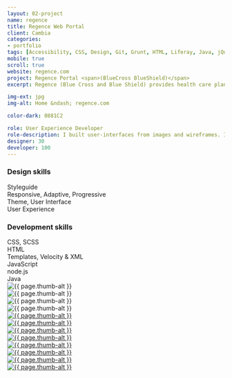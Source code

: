 ```yaml
---
layout: 02-project
name: regence
title: Regence Web Portal
client: Cambia
categories:
- portfolio
tags: [Accessibility, CSS, Design, Git, Grunt, HTML, Liferay, Java, jQuery, PHP, Portal, Responsive, SASS/SCSS, Styleguide, Theme, Twitter Bootstrap, Velocity]
mobile: true
scroll: true
website: regence.com
project: Regence Portal <span>(BlueCross BlueShield)</span>
excerpt: Regence (Blue Cross and Blue Shield) provides health care plans for Oregon, Utah, and Idaho. The web site provides resources for all visitors and allows members to administer their plans.

img-ext: jpg
img-alt: Home &ndash; regence.com

color-dark: 0881C2

role: User Experience Developer
role-description: I built user-interfaces from images and wireframes. I had ownership of the portal theme, templates, and styleguide. I used Sublime Text to code and Grunt to build. I designed directly in the browser using the Twitter Bootstrap framework and SCSS. I encouraged responsive design, accessibility, and more efficient coding practices.
designer: 30
developer: 100
---
```


<div class="row row--two portfolio__skills">
  <div class="group group--one--gutter">
    <section class="block--bottom">
      <h3 class="title--block"><b>Design</b> skills</h3>
      <div class="progress">
        <div class="progress-bar" role="progressbar" aria-valuenow="100" aria-valuemin="0" aria-valuemax="100" style="width: 100%;">
          Styleguide
        </div>
      </div>
      <div class="progress">
        <div class="progress-bar" role="progressbar" aria-valuenow="95" aria-valuemin="0" aria-valuemax="100" style="width: 95%;">
          Responsive, Adaptive, Progressive
        </div>
      </div>
      <div class="progress">
        <div class="progress-bar" role="progressbar" aria-valuenow="95" aria-valuemin="0" aria-valuemax="100" style="width: 95%;">
          Theme, User Interface
        </div>
      </div>
      <div class="progress">
        <div class="progress-bar" role="progressbar" aria-valuenow="75" aria-valuemin="0" aria-valuemax="100" style="width: 75%;">
          User Experience
        </div>
      </div>
    </section>
  </div>
  <div class="group group--one--gutter">
    <section class="block--bottom">
      <h3 class="title--block"><b>Development</b> skills</h3>
      <div class="progress">
        <div class="progress-bar" role="progressbar" aria-valuenow="100" aria-valuemin="0" aria-valuemax="100" style="width: 100%;">
          CSS, SCSS
        </div>
      </div>
      <div class="progress">
        <div class="progress-bar" role="progressbar" aria-valuenow="100" aria-valuemin="0" aria-valuemax="100" style="width: 100%;">
          HTML
        </div>
      </div>
      <div class="progress">
        <div class="progress-bar" role="progressbar" aria-valuenow="65" aria-valuemin="0" aria-valuemax="100" style="width: 65%;">
          Templates, Velocity &amp; XML
        </div>
      </div>
      <div class="progress">
        <div class="progress-bar" role="progressbar" aria-valuenow="50" aria-valuemin="0" aria-valuemax="100" style="width: 50%;">
          JavaScript
        </div>
      </div>
      <div class="progress">
        <div class="progress-bar" role="progressbar" aria-valuenow="25" aria-valuemin="0" aria-valuemax="100" style="width: 25%;">
          node.js
        </div>
      </div>
      <div class="progress">
        <div class="progress-bar" role="progressbar" aria-valuenow="15" aria-valuemin="0" aria-valuemax="100" style="width: 15%;">
          Java
        </div>
      </div>
    </section>
  </div>
</div>

<div class="row row--three thumbs block--large">
  <div class="group group--one--gutter thumb">
    <div class="item">
      <img class="item-image" src="/images/portfolio/{{ page.name }}/thumb/{{ page.name }}-01.{{ page.img-ext }}" alt="{{ page.thumb-alt }}" lazyload="lazyload">
    </div>
  </div>
  <div class="group group--one--gutter thumb">
    <div class="item">
      <img class="item-image" src="/images/portfolio/{{ page.name }}/thumb/{{ page.name }}-02.{{ page.img-ext }}" alt="{{ page.thumb-alt }}" lazyload="lazyload">
    </div>
  </div>
  <div class="group group--one--gutter thumb">
    <div class="item">
      <img class="item-image" src="/images/portfolio/{{ page.name }}/thumb/{{ page.name }}-03.{{ page.img-ext }}" alt="{{ page.thumb-alt }}" lazyload="lazyload">
    </div>
  </div>
  <div class="group group--one--gutter thumb">
    <div class="item">
      <img class="item-image" src="/images/portfolio/{{ page.name }}/thumb/{{ page.name }}-04.{{ page.img-ext }}" alt="{{ page.thumb-alt }}" lazyload="lazyload">
    </div>
  </div>
  <div class="group group--one--gutter thumb">
    <a href="#">
      <div class="item">
        <img class="item-image" src="/images/portfolio/{{ page.name }}/thumb/{{ page.name }}-05.{{ page.img-ext }}" alt="{{ page.thumb-alt }}" lazyload="lazyload">
      </div>
    </a>
  </div>
  <div class="group group--one--gutter thumb">
    <a href="#">
      <div class="item">
        <img class="item-image" src="/images/portfolio/{{ page.name }}/thumb/{{ page.name }}-06.{{ page.img-ext }}" alt="{{ page.thumb-alt }}" lazyload="lazyload">
      </div>
    </a>
  </div>
  <div class="group group--one--gutter thumb">
    <a href="#">
      <div class="item">
        <img class="item-image" src="/images/portfolio/{{ page.name }}/thumb/{{ page.name }}-07.{{ page.img-ext }}" alt="{{ page.thumb-alt }}" lazyload="lazyload">
      </div>
    </a>
  </div>
  <div class="group group--one--gutter thumb">
    <a href="#">
      <div class="item">
        <img class="item-image" src="/images/portfolio/{{ page.name }}/thumb/{{ page.name }}-08.{{ page.img-ext }}" alt="{{ page.thumb-alt }}" lazyload="lazyload">
      </div>
    </a>
  </div>
  <div class="group group--one--gutter thumb">
    <a href="#">
      <div class="item">
        <img class="item-image" src="/images/portfolio/{{ page.name }}/thumb/{{ page.name }}-09.{{ page.img-ext }}" alt="{{ page.thumb-alt }}" lazyload="lazyload">
      </div>
    </a>
  </div>
  <div class="group group--one--gutter thumb">
    <a href="#">
      <div class="item">
        <img class="item-image" src="/images/portfolio/{{ page.name }}/thumb/{{ page.name }}-10.{{ page.img-ext }}" alt="{{ page.thumb-alt }}" lazyload="lazyload">
      </div>
    </a>
  </div>
  <div class="group group--one--gutter thumb">
    <a href="#">
      <div class="item">
        <img class="item-image" src="/images/portfolio/{{ page.name }}/thumb/{{ page.name }}-11.{{ page.img-ext }}" alt="{{ page.thumb-alt }}" lazyload="lazyload">
      </div>
    </a>
  </div>
  <div class="group group--one--gutter thumb">
    <a href="#">
      <div class="item">
        <img class="item-image" src="/images/portfolio/{{ page.name }}/thumb/{{ page.name }}-12.{{ page.img-ext }}" alt="{{ page.thumb-alt }}" lazyload="lazyload">
      </div>
    </a>
  </div>
</div>
